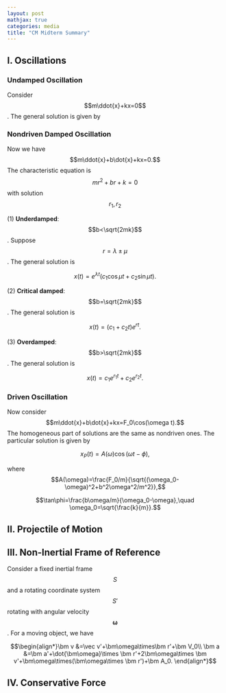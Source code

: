 ```yaml
---
layout: post
mathjax: true
categories: media
title: "CM Midterm Summary"
---
```


## I. Oscillations
### Undamped Oscillation
Consider $$m\ddot{x}+kx=0$$. The general solution is given by 


### Nondriven Damped Oscillation
Now we have $$m\ddot{x}+b\dot{x}+kx=0.$$ The characteristic equation is $$mr^2+br+k=0$$ with solution $$r_1,r_2$$

(1) **Underdamped**: $$b<\sqrt{2mk}$$. Suppose $$r=\lambda\pm\mu$$. The general solution is

$$x(t)=e^{\lambda t}(c_1\cos\mu t+c_2\sin\mu t).$$

(2) **Critical damped**: $$b=\sqrt{2mk}$$. The general solution is

$$x(t)=(c_1+c_2t)e^{rt}.$$

(3) **Overdamped**: $$b>\sqrt{2mk}$$. The general solution is

$$x(t)=c_1e^{r_1t}+c_2e^{r_2t}.$$

### Driven Oscillation
Now consider $$m\ddot{x}+b\dot{x}+kx=F_0\cos(\omega t).$$ The homogeneous part of solutions are the same as nondriven ones. The particular solution is given by

$$x_P(t)=A(\omega)\cos(\omega t-\phi),$$

where
$$A(\omega)=\frac{F_0/m}{\sqrt{(\omega_0-\omega)^2+b^2\omega^2/m^2}},$$

$$\tan\phi=\frac{b\omega/m}{\omega_0-\omega},\quad \omega_0=\sqrt{\frac{k}{m}}.$$

## II. Projectile of Motion


## III. Non-Inertial Frame of Reference
Consider a fixed inertial frame $$S$$ and a rotating coordinate system $$S'$$ rotating with angular velocity $$\bm\omega$$. For a moving object, we have

$$\begin{align*}\bm v &=\vec v'+\bm\omega\times\bm r'+\bm V_0\\
\bm a &=\bm a'+\dot{\bm\omega}\times \bm r'+2\bm\omega\times \bm v'+\bm\omega\times(\bm\omega\times \bm r')+\bm A_0.
\end{align*}$$



## IV. Conservative Force


